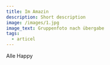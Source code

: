 ```yaml
---
title: Im Amazin
description: Short description
image: /images/1.jpg
image_text: Gruppenfoto nach übergabe
tags:
  - articel
---
```


A﻿lle Happy
